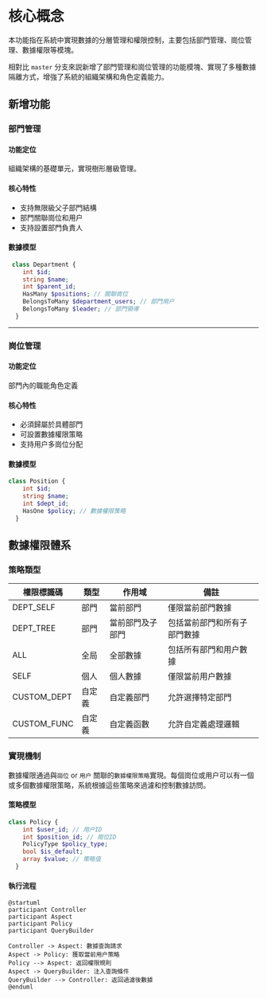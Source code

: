 # 核心概念

本功能指在系統中實現數據的分層管理和權限控制，主要包括部門管理、崗位管理、數據權限等模塊。

相對比 `master` 分支來説新增了部門管理和崗位管理的功能模塊、實現了多種數據隔離方式，增強了系統的組織架構和角色定義能力。

## 新增功能

### 部門管理

#### 功能定位

組織架構的基礎單元，實現樹形層級管理。

#### 核心特性

- 支持無限級父子部門結構
- 部門關聯崗位和用户
- 支持設置部門負責人

#### 數據模型

```php
 class Department {
    int $id;
    string $name; 
    int $parent_id;
    HasMany $positions; // 關聯崗位
    BelongsToMany $department_users; // 部門用户
    BelongsToMany $leader; // 部門領導
  }
```

---

### 崗位管理

#### 功能定位

部門內的職能角色定義

#### 核心特性

- 必須歸屬於具體部門
- 可設置數據權限策略
- 支持用户多崗位分配

#### 數據模型

```php
class Position {
    int $id;
    string $name;
    int $dept_id;
    HasOne $policy; // 數據權限策略
  }
```

## 數據權限體系

### 策略類型

| 權限標識碼 | 類型 | 作用域 | 備註 |
|-------|----|-----|----|
| DEPT_SELF | 部門 | 當前部門 | 僅限當前部門數據 |
| DEPT_TREE | 部門 | 當前部門及子部門 | 包括當前部門和所有子部門數據 |
| ALL | 全局 | 全部數據 | 包括所有部門和用户數據 |
| SELF | 個人 | 個人數據 | 僅限當前用户數據 |
| CUSTOM_DEPT | 自定義 | 自定義部門 | 允許選擇特定部門 |
| CUSTOM_FUNC | 自定義 | 自定義函數 | 允許自定義處理邏輯 |

### 實現機制

數據權限通過與`崗位` or `用户` 關聯的`數據權限策略`實現。每個崗位或用户可以有一個或多個數據權限策略，系統根據這些策略來過濾和控制數據訪問。

#### 策略模型

```php
class Policy {
    int $user_id; // 用户ID
    int $position_id; // 崗位ID 
    PolicyType $policy_type;
    bool $is_default;
    array $value; // 策略值
  }
```

#### 執行流程

```plantuml
@startuml
participant Controller
participant Aspect
participant Policy
participant QueryBuilder

Controller -> Aspect: 數據查詢請求
Aspect -> Policy: 獲取當前用户策略
Policy --> Aspect: 返回權限規則
Aspect -> QueryBuilder: 注入查詢條件
QueryBuilder --> Controller: 返回過濾後數據
@enduml
```
